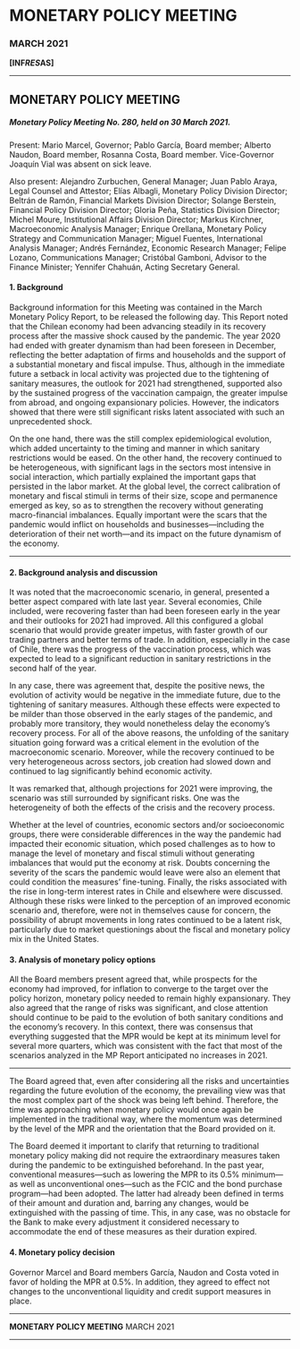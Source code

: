# MONETARY POLICY MEETING

### MARCH 2021

**[INF*RES*AS]**


-----

## MONETARY POLICY MEETING

##### Monetary Policy Meeting No. 280, held on 30 March 2021.

Present: Mario Marcel, Governor; Pablo García, Board member; Alberto Naudon, Board member, Rosanna
Costa, Board member. Vice-Governor Joaquín Vial was absent on sick leave.

Also present: Alejandro Zurbuchen, General Manager; Juan Pablo Araya, Legal Counsel and Attestor; Elías
Albagli, Monetary Policy Division Director; Beltrán de Ramón, Financial Markets Division Director; Solange
Berstein, Financial Policy Division Director; Gloria Peña, Statistics Division Director; Michel Moure, Institutional
Affairs Division Director; Markus Kirchner, Macroeconomic Analysis Manager; Enrique Orellana, Monetary
Policy Strategy and Communication Manager; Miguel Fuentes, International Analysis Manager; Andrés
Fernández, Economic Research Manager; Felipe Lozano, Communications Manager; Cristóbal Gamboni,
Advisor to the Finance Minister; Yennifer Chahuán, Acting Secretary General.

#### 1. Background

Background information for this Meeting was contained in the March Monetary Policy Report, to be
released the following day. This Report noted that the Chilean economy had been advancing steadily in its
recovery process after the massive shock caused by the pandemic. The year 2020 had ended with greater
dynamism than had been foreseen in December, reflecting the better adaptation of firms and households
and the support of a substantial monetary and fiscal impulse. Thus, although in the immediate future a
setback in local activity was projected due to the tightening of sanitary measures, the outlook for 2021 had
strengthened, supported also by the sustained progress of the vaccination campaign, the greater impulse
from abroad, and ongoing expansionary policies. However, the indicators showed that there were still
significant risks latent associated with such an unprecedented shock.

On the one hand, there was the still complex epidemiological evolution, which added uncertainty to the
timing and manner in which sanitary restrictions would be eased. On the other hand, the recovery continued
to be heterogeneous, with significant lags in the sectors most intensive in social interaction, which partially
explained the important gaps that persisted in the labor market. At the global level, the correct calibration
of monetary and fiscal stimuli in terms of their size, scope and permanence emerged as key, so as to
strengthen the recovery without generating macro-financial imbalances. Equally important were the scars
that the pandemic would inflict on households and businesses—including the deterioration of their net
worth—and its impact on the future dynamism of the economy.


-----

#### 2. Background analysis and discussion

It was noted that the macroeconomic scenario, in general, presented a better aspect compared with late
last year. Several economies, Chile included, were recovering faster than had been foreseen early in the year
and their outlooks for 2021 had improved. All this configured a global scenario that would provide greater
impetus, with faster growth of our trading partners and better terms of trade. In addition, especially in the
case of Chile, there was the progress of the vaccination process, which was expected to lead to a significant
reduction in sanitary restrictions in the second half of the year.

In any case, there was agreement that, despite the positive news, the evolution of activity would be negative
in the immediate future, due to the tightening of sanitary measures. Although these effects were expected
to be milder than those observed in the early stages of the pandemic, and probably more transitory, they
would nonetheless delay the economy’s recovery process. For all of the above reasons, the unfolding of
the sanitary situation going forward was a critical element in the evolution of the macroeconomic scenario.
Moreover, while the recovery continued to be very heterogeneous across sectors, job creation had slowed
down and continued to lag significantly behind economic activity.

It was remarked that, although projections for 2021 were improving, the scenario was still surrounded by
significant risks. One was the heterogeneity of both the effects of the crisis and the recovery process.

Whether at the level of countries, economic sectors and/or socioeconomic groups, there were considerable
differences in the way the pandemic had impacted their economic situation, which posed challenges as
to how to manage the level of monetary and fiscal stimuli without generating imbalances that would put
the economy at risk. Doubts concerning the severity of the scars the pandemic would leave were also
an element that could condition the measures’ fine-tuning. Finally, the risks associated with the rise in
long-term interest rates in Chile and elsewhere were discussed. Although these risks were linked to the
perception of an improved economic scenario and, therefore, were not in themselves cause for concern,
the possibility of abrupt movements in long rates continued to be a latent risk, particularly due to market
questionings about the fiscal and monetary policy mix in the United States.

#### 3. Analysis of monetary policy options

All the Board members present agreed that, while prospects for the economy had improved, for inflation to
converge to the target over the policy horizon, monetary policy needed to remain highly expansionary. They
also agreed that the range of risks was significant, and close attention should continue to be paid to the
evolution of both sanitary conditions and the economy’s recovery. In this context, there was consensus that
everything suggested that the MPR would be kept at its minimum level for several more quarters, which was
consistent with the fact that most of the scenarios analyzed in the MP Report anticipated no increases in 2021.


-----

The Board agreed that, even after considering all the risks and uncertainties regarding the future evolution
of the economy, the prevailing view was that the most complex part of the shock was being left behind.
Therefore, the time was approaching when monetary policy would once again be implemented in the
traditional way, where the momentum was determined by the level of the MPR and the orientation that the
Board provided on it.

The Board deemed it important to clarify that returning to traditional monetary policy making did not
require the extraordinary measures taken during the pandemic to be extinguished beforehand. In the past
year, conventional measures—such as lowering the MPR to its 0.5% minimum—as well as unconventional
ones—such as the FCIC and the bond purchase program—had been adopted. The latter had already been
defined in terms of their amount and duration and, barring any changes, would be extinguished with the
passing of time. This, in any case, was no obstacle for the Bank to make every adjustment it considered
necessary to accommodate the end of these measures as their duration expired.

#### 4. Monetary policy decision

Governor Marcel and Board members García, Naudon and Costa voted in favor of holding the MPR at
0.5%. In addition, they agreed to effect not changes to the unconventional liquidity and credit support
measures in place.


-----

**MONETARY POLICY MEETING**
MARCH 2021


-----

